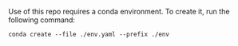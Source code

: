 Use of this repo requires a conda environment. To create it, run the following command:

    conda create --file ./env.yaml --prefix ./env
